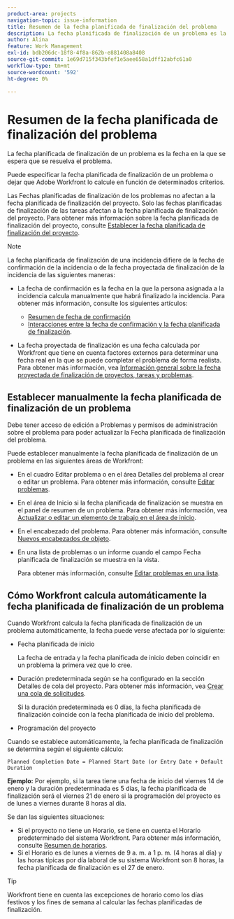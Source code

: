 ```yaml
---
product-area: projects
navigation-topic: issue-information
title: Resumen de la fecha planificada de finalización del problema
description: La fecha planificada de finalización de un problema es la fecha en la que se espera que se resuelva el problema.
author: Alina
feature: Work Management
exl-id: bdb206dc-18f8-4f8a-862b-e881408a8408
source-git-commit: 1e69d715f343bfef1e5aee658a1dff12abfc61a0
workflow-type: tm+mt
source-wordcount: '592'
ht-degree: 0%

---
```


# Resumen de la fecha planificada de finalización del problema

La fecha planificada de finalización de un problema es la fecha en la que se espera que se resuelva el problema.

Puede especificar la fecha planificada de finalización de un problema o dejar que Adobe Workfront lo calcule en función de determinados criterios.

Las Fechas planificadas de finalización de los problemas no afectan a la fecha planificada de finalización del proyecto. Solo las fechas planificadas de finalización de las tareas afectan a la fecha planificada de finalización del proyecto. Para obtener más información sobre la fecha planificada de finalización del proyecto, consulte [Establecer la fecha planificada de finalización del proyecto](../../../manage-work/projects/planning-a-project/project-planned-completion-date.md).

>[!NOTE]
>
>La fecha planificada de finalización de una incidencia difiere de la fecha de confirmación de la incidencia o de la fecha proyectada de finalización de la incidencia de las siguientes maneras:
>
>* La fecha de confirmación es la fecha en la que la persona asignada a la incidencia calcula manualmente que habrá finalizado la incidencia. Para obtener más información, consulte los siguientes artículos:
>
>   * [Resumen de fecha de confirmación](../../../manage-work/projects/updating-work-in-a-project/overview-of-commit-dates.md)
>   * [Interacciones entre la fecha de confirmación y la fecha planificada de finalización](../../../manage-work/projects/updating-work-in-a-project/interactions-between-commit-and-planned-completion-dates.md).
>
>* La fecha proyectada de finalización es una fecha calculada por Workfront que tiene en cuenta factores externos para determinar una fecha real en la que se puede completar el problema de forma realista. Para obtener más información, vea [Información general sobre la fecha proyectada de finalización de proyectos, tareas y problemas](../../../manage-work/projects/planning-a-project/project-projected-completion-date.md).
>

## Establecer manualmente la fecha planificada de finalización de un problema

Debe tener acceso de edición a Problemas y permisos de administración sobre el problema para poder actualizar la Fecha planificada de finalización del problema.

Puede establecer manualmente la fecha planificada de finalización de un problema en las siguientes áreas de Workfront:

* En el cuadro Editar problema o en el área Detalles del problema al crear o editar un problema. Para obtener más información, consulte [Editar problemas](../../../manage-work/issues/manage-issues/edit-issues.md).
* En el área de Inicio si la fecha planificada de finalización se muestra en el panel de resumen de un problema. Para obtener más información, vea [Actualizar o editar un elemento de trabajo en el área de inicio](../../../workfront-basics/using-home/using-the-home-area/update-and-edit-work-item-home.md).
* En el encabezado del problema. Para obtener más información, consulte [Nuevos encabezados de objeto](../../../workfront-basics/the-new-workfront-experience/new-object-headers.md).
* En una lista de problemas o un informe cuando el campo Fecha planificada de finalización se muestra en la vista.

  Para obtener más información, consulte [Editar problemas en una lista](../../../manage-work/issues/manage-issues/edit-issues-in-a-list.md).

## Cómo Workfront calcula automáticamente la fecha planificada de finalización de un problema

Cuando Workfront calcula la fecha planificada de finalización de un problema automáticamente, la fecha puede verse afectada por lo siguiente:

* Fecha planificada de inicio

  La fecha de entrada y la fecha planificada de inicio deben coincidir en un problema la primera vez que lo cree.

* Duración predeterminada según se ha configurado en la sección Detalles de cola del proyecto. Para obtener más información, vea [Crear una cola de solicitudes](../../../manage-work/requests/create-and-manage-request-queues/create-request-queue.md).

  Si la duración predeterminada es 0 días, la fecha planificada de finalización coincide con la fecha planificada de inicio del problema.

* Programación del proyecto

Cuando se establece automáticamente, la fecha planificada de finalización se determina según el siguiente cálculo:

```
Planned Completion Date = Planned Start Date (or Entry Date + Default Duration
```

**Ejemplo:** Por ejemplo, si la tarea tiene una fecha de inicio del viernes 14 de enero y la duración predeterminada es 5 días, la fecha planificada de finalización será el viernes 21 de enero si la programación del proyecto es de lunes a viernes durante 8 horas al día.

Se dan las siguientes situaciones:

* Si el proyecto no tiene un Horario, se tiene en cuenta el Horario predeterminado del sistema Workfront. Para obtener más información, consulte [Resumen de horarios](../../../administration-and-setup/set-up-workfront/configure-timesheets-schedules/schedules-overview.md).
* Si el Horario es de lunes a viernes de 9 a. m. a 1 p. m. (4 horas al día) y las horas típicas por día laboral de su sistema Workfront son 8 horas, la fecha planificada de finalización es el 27 de enero.

>[!TIP]
>
>Workfront tiene en cuenta las excepciones de horario como los días festivos y los fines de semana al calcular las fechas planificadas de finalización.


